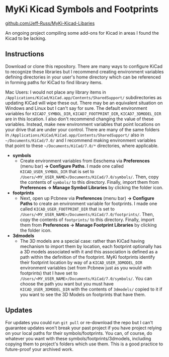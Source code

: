# MyKi Kicad Symbols and Footprints

[github.com/Jeff-Russ/MyKi-Kicad-Libaries](https://github.com/Jeff-Russ/MyKi-Kicad-Libaries)  

An ongoing project compiling some add-ons for Kicad in areas I found the Kicad to be lacking.

## Instructions

Download or clone this repository. There are many ways to configure KiCad to recognize these libraries but I recommend creating environment variables defining directories in your user's home directory which can be referenced in forming paths for KiCad to find library items. 

Mac Users: I would not place any library items in `/Applications/KiCad/KiCad.app/Contents/SharedSupport/` subdirectories as updating KiCad will wipe these out. There may be an equivalent situation on Windows and Linux but I can't say for sure. The default environment variables for `KICAD7_SYMBOL_DIR`, `KICAD7_FOOTPRINT_DIR`, `KICAD7_3DMODEL_DIR` are in this location. I also don't recommend changing the value of these variables. Instead, make new environment variables that point locations on your drive that are under your control. There are many of the same folders in `/Applications/KiCad/KiCad.app/Contents/SharedSupport/` also in `~/Documents/KiCad/7.0/` and I recommend making environment variables that point to these `~/Documents/KiCad/7.0/*` directories, where applicable. 

* **symbols**
  * Create environment variables from Eeschema via **Preferences** (menu bar) **→ Configure Paths**. I made one called `KICAD_USER_SYMBOL_DIR` that is set to `/Users/<MY_USER_NAME>/Documents/KiCad/7.0/symbols/`. Then, copy the contents of `symbols/` to this directory. Finally, import them from **Preferences → Manage Symbol Libraries** by clicking the folder icon.
* **footprints**
  * Next, open up Pcbnew via **Preferences** (menu bar) **→ Configure Paths** to create an environment variable for footprints. I made one called `KICAD_USER_FOOTPRINT_DIR` that is set to `/Users/<MY_USER_NAME>/Documents/KiCad/7.0/footprints/`. Then, copy the contents of `footprints/` to this directory. Finally, import them from **Preferences → Manage Footprint Libraries** by clicking the folder icon.
* **3dmodels**
  * The 3D models are a special case: rather than KiCad having mechanism to import them by location, each footprint optionally has a 3D models associated with it and this association is defined as a path within the definition of the footprint. MyKi footprints identify their footprint location by way of a `KICAD_USER_3DMODEL_DIR` environment variables (set from Pcbnew just as you would with footprints) that I have set to  `/Users/<MY_USER_NAME>/Documents/KiCad/7.0/symbols/`. You can choose the path you want but you must have `KICAD_USER_3DMODEL_DIR`  with the contents of `3dmodels/` copied to it if you want to see the 3D Models on footprints that have them. 



## Updates

For updates you could run `git pull` or re-download the repo but I can't guarantee updates won't break your past project if you have project relying on your local paths for their symbols/footprints. You can, of course, do whatever you want with these symbols/footprints/3dmodels, including copying them to project's folders which use them. This is a good practice to future-proof your archived work. 
